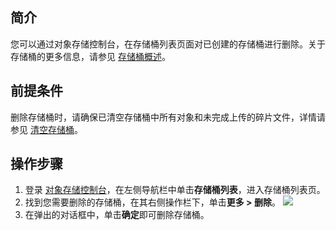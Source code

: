 ## 简介

您可以通过对象存储控制台，在存储桶列表页面对已创建的存储桶进行删除。关于存储桶的更多信息，请参见 [存储桶概述](https://cloud.tencent.com/document/product/436/13312)。

## 前提条件

删除存储桶时，请确保已清空存储桶中所有对象和未完成上传的碎片文件，详情请参见 [清空存储桶](https://cloud.tencent.com/document/product/436/35247)。

## 操作步骤

1. 登录 [对象存储控制台](https://console.cloud.tencent.com/cos5)，在左侧导航栏中单击**存储桶列表**，进入存储桶列表页。
2. 找到您需要删除的存储桶，在其右侧操作栏下，单击**更多 > 删除**。
![](https://qcloudimg.tencent-cloud.cn/raw/1d48060d95e6d0d17b1ebe51d7ca4e76.png)
3. 在弹出的对话框中，单击**确定**即可删除存储桶。



